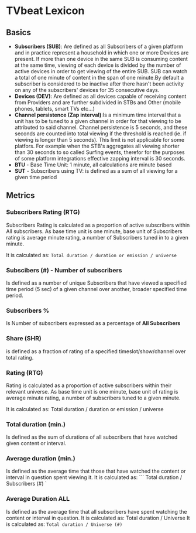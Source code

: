 # TVbeat Lexicon

## Basics

+ **Subscribers (SUB)**: Are defined as all Subscribers of a given platform and in practice represent a household in which one or more Devices are present. If more than one device in the same SUB is consuming content at the same time, viewing of each device is divided by the number of active devices in order to get viewing of the entire SUB. SUB can watch a total of one minute of content in the span of one minute.By default a subscriber is considered to be inactive after there hasn't been activity on any of the subscribers' devices for 35 consecutive days.
+ **Devices (DEV)**: Are defined as all devices capable of receiving content from Providers and are further subdivided in STBs and Other (mobile phones, tablets, smart TVs etc...)
+ **Channel persistence (Zap interval)**:Is a minimum time interval that a unit has to be tuned to a given channel in order for that viewing to be attributed to said channel. Channel persistence is 5 seconds, and these seconds are counted into total viewing if the threshold is reached (ie. if viewing is longer than 5 seconds). This limit is not applicable for some platfors. For example when the STB's aggregates all viewing shorter than 30 seconds to so called Surfing events, therefor for the purposes of some platform integrations effective zapping interval is 30 seconds.
+ **BTU** - Base Time Unit: 1 minute, all calculations are minute based
+ **SUT** - Subscribers using TV: is defined as a sum of all viewing for a given time period


## Metrics

### **Subscribers Rating (RTG)**
Subscribers Rating is calculated as a proportion of active subscribers within All subscribers. As base time unit is one minute, base unit of Subscribers rating is average minute rating, a number of Subscribers tuned in to a given minute. 

It is calculated as:
``` Total duration / duration or emission / universe ```

### **Subscibers (#) - Number of subscribers**
Is defined as a number of unique Subscribers that have viewed a specified time period (5 sec) of a given channel over another, broader specified time period.

### **Subscribers %**
Is Number of subscribers expressed as a percentage of **All Subscribers**

### **Share (SHR)**
is defined as a fraction of rating of a specified timeslot/show/channel over total rating.

### **Rating (RTG)**
Rating is calculated as a proportion of active subscribers within their relevant universe. As base time unit is one minute, base unit of rating is average minute rating, a number of subscribers tuned to a given minute.

It is calculated as: Total duration / duration or emission / universe

### **Total duration (min.)**
Is defined as the sum of durations of all subscribers that have watched
given content or interval.

### **Average duration (min.)**
Is defined as the average time that those that have watched the content or interval in
question spent viewing it. 
It is calculated as:
``` Total duration / Subscribers (#) `

### **Average Duration ALL**
Is defined as the average time that all subscribers have spent watching the content or interval in question.
It is calculated as: 
Total duration / Universe
It is calculated as:
``` Total duration / Universe (#) ```

